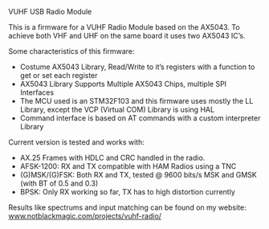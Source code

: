 VUHF USB Radio Module

This is a firmware for a VUHF Radio Module based on the AX5043.
To achieve both VHF and UHF on the same board it uses two AX5043 IC’s. 

Some characteristics of this firmware:
-	Costume AX5043 Library, Read/Write to it’s registers with a function to get or set each register
-	AX5043 Library Supports Multiple AX5043 Chips, multiple SPI Interfaces
-	The MCU used is an STM32F103 and this firmware uses mostly the LL Library, except the VCP (Virtual COM) Library is using HAL
-	Command interface is based on AT commands with a custom interpreter Library

Current version is tested and works with:
- AX.25 Frames with HDLC and CRC handled in the radio.
- AFSK-1200: RX and TX compatible with HAM Radios using a TNC
- (G)MSK/(G)FSK: Both RX and TX, tested @ 9600 bits/s MSK and GMSK (with BT of 0.5 and 0.3)
- BPSK: Only RX working so far, TX has to high distortion currently

Results like spectrums and input matching can be found on my website: www.notblackmagic.com/projects/vuhf-radio/
